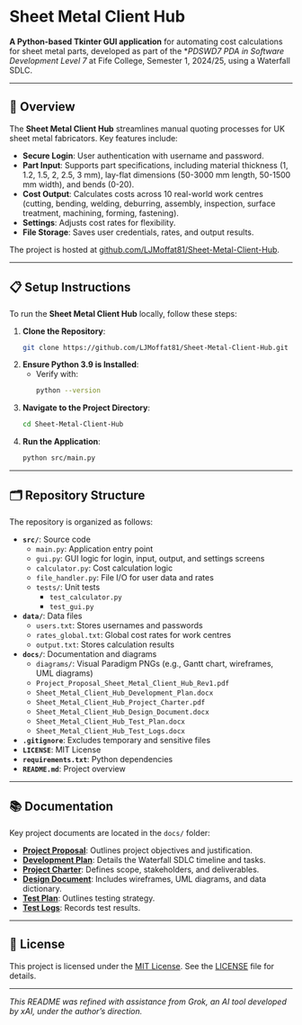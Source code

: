 # Sheet Metal Client Hub

**A Python-based Tkinter GUI application** for automating cost calculations for sheet metal parts, developed as part of the **PDSWD7 PDA in Software Development Level 7* at Fife College, Semester 1, 2024/25, using a Waterfall SDLC.

---

## 🚀 Overview

The **Sheet Metal Client Hub** streamlines manual quoting processes for UK sheet metal fabricators. Key features include:

- **Secure Login**: User authentication with username and password.
- **Part Input**: Supports part specifications, including material thickness (1, 1.2, 1.5, 2, 2.5, 3 mm), lay-flat dimensions (50-3000 mm length, 50-1500 mm width), and bends (0-20).
- **Cost Output**: Calculates costs across 10 real-world work centres (cutting, bending, welding, deburring, assembly, inspection, surface treatment, machining, forming, fastening).
- **Settings**: Adjusts cost rates for flexibility.
- **File Storage**: Saves user credentials, rates, and output results.

The project is hosted at [github.com/LJMoffat81/Sheet-Metal-Client-Hub](https://github.com/LJMoffat81/Sheet-Metal-Client-Hub).

---

## 📋 Setup Instructions

To run the **Sheet Metal Client Hub** locally, follow these steps:

1. **Clone the Repository**:
   ```bash
   git clone https://github.com/LJMoffat81/Sheet-Metal-Client-Hub.git
   ```
2. **Ensure Python 3.9 is Installed**:
   - Verify with:
     ```bash
     python --version
     ```
3. **Navigate to the Project Directory**:
   ```bash
   cd Sheet-Metal-Client-Hub
   ```
4. **Run the Application**:
   ```bash
   python src/main.py
   ```

---

## 🗂 Repository Structure

The repository is organized as follows:

- **`src/`**: Source code
  - `main.py`: Application entry point
  - `gui.py`: GUI logic for login, input, output, and settings screens
  - `calculator.py`: Cost calculation logic
  - `file_handler.py`: File I/O for user data and rates
  - `tests/`: Unit tests
    - `test_calculator.py`
    - `test_gui.py`
- **`data/`**: Data files
  - `users.txt`: Stores usernames and passwords
  - `rates_global.txt`: Global cost rates for work centres
  - `output.txt`: Stores calculation results
- **`docs/`**: Documentation and diagrams
  - `diagrams/`: Visual Paradigm PNGs (e.g., Gantt chart, wireframes, UML diagrams)
  - `Project_Proposal_Sheet_Metal_Client_Hub_Rev1.pdf`
  - `Sheet_Metal_Client_Hub_Development_Plan.docx`
  - `Sheet_Metal_Client_Hub_Project_Charter.pdf`
  - `Sheet_Metal_Client_Hub_Design_Document.docx`
  - `Sheet_Metal_Client_Hub_Test_Plan.docx`
  - `Sheet_Metal_Client_Hub_Test_Logs.docx`
- **`.gitignore`**: Excludes temporary and sensitive files
- **`LICENSE`**: MIT License
- **`requirements.txt`**: Python dependencies
- **`README.md`**: Project overview

---

## 📚 Documentation

Key project documents are located in the `docs/` folder:

- **[Project Proposal](docs/Project_Proposal_Sheet_Metal_Client_Hub_Rev1.pdf)**: Outlines project objectives and justification.
- **[Development Plan](docs/Sheet_Metal_Client_Hub_Development_Plan.docx)**: Details the Waterfall SDLC timeline and tasks.
- **[Project Charter](docs/Sheet_Metal_Client_Hub_Project_Charter.pdf)**: Defines scope, stakeholders, and deliverables.
- **[Design Document](docs/Sheet_Metal_Client_Hub_Design_Document.docx)**: Includes wireframes, UML diagrams, and data dictionary.
- **[Test Plan](docs/Sheet_Metal_Client_Hub_Test_Plan.docx)**: Outlines testing strategy.
- **[Test Logs](docs/Sheet_Metal_Client_Hub_Test_Logs.docx)**: Records test results.

---

## 📜 License

This project is licensed under the [MIT License](LICENSE). See the [LICENSE](LICENSE) file for details.

---

*This README was refined with assistance from Grok, an AI tool developed by xAI, under the author’s direction.*
